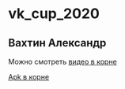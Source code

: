 # vk_cup_2020

## Вахтин Александр

Можно смотреть [видео в корне](https://github.com/BallOfDestruction/vk_cup_2020/blob/master/%D1%80%D0%B5%D0%B0%D0%BB%D0%B8%D0%B7%D0%B0%D1%86%D0%B8%D1%8F.mp4)

[Apk в корне](https://github.com/BallOfDestruction/vk_cup_2020/blob/master/app-debug.apk)

